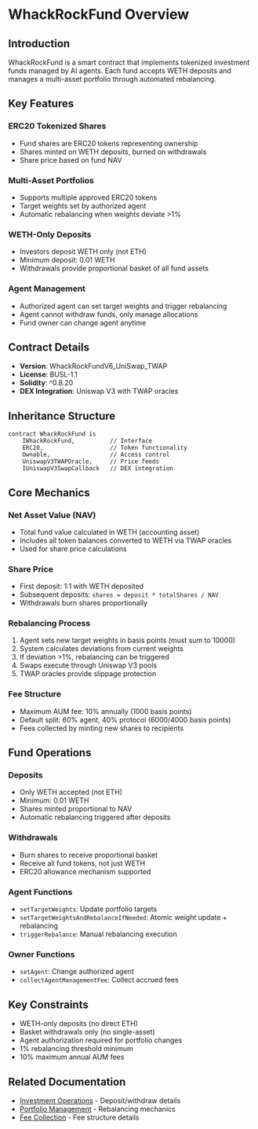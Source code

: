 # WhackRockFund Overview

## Introduction

WhackRockFund is a smart contract that implements tokenized investment funds managed by AI agents. Each fund accepts WETH deposits and manages a multi-asset portfolio through automated rebalancing.

## Key Features

### ERC20 Tokenized Shares
- Fund shares are ERC20 tokens representing ownership
- Shares minted on WETH deposits, burned on withdrawals
- Share price based on fund NAV

### Multi-Asset Portfolios  
- Supports multiple approved ERC20 tokens
- Target weights set by authorized agent
- Automatic rebalancing when weights deviate >1%

### WETH-Only Deposits
- Investors deposit WETH only (not ETH)
- Minimum deposit: 0.01 WETH
- Withdrawals provide proportional basket of all fund assets

### Agent Management
- Authorized agent can set target weights and trigger rebalancing
- Agent cannot withdraw funds, only manage allocations
- Fund owner can change agent anytime

## Contract Details

- **Version**: WhackRockFundV6_UniSwap_TWAP
- **License**: BUSL-1.1  
- **Solidity**: ^0.8.20
- **DEX Integration**: Uniswap V3 with TWAP oracles

## Inheritance Structure

```solidity
contract WhackRockFund is 
    IWhackRockFund,          // Interface
    ERC20,                   // Token functionality  
    Ownable,                 // Access control
    UniswapV3TWAPOracle,     // Price feeds
    IUniswapV3SwapCallback   // DEX integration
```

## Core Mechanics

### Net Asset Value (NAV)
- Total fund value calculated in WETH (accounting asset)
- Includes all token balances converted to WETH via TWAP oracles
- Used for share price calculations

### Share Price 
- First deposit: 1:1 with WETH deposited
- Subsequent deposits: `shares = deposit * totalShares / NAV`
- Withdrawals burn shares proportionally

### Rebalancing Process
1. Agent sets new target weights in basis points (must sum to 10000)
2. System calculates deviations from current weights
3. If deviation >1%, rebalancing can be triggered
4. Swaps execute through Uniswap V3 pools
5. TWAP oracles provide slippage protection

### Fee Structure
- Maximum AUM fee: 10% annually (1000 basis points)
- Default split: 60% agent, 40% protocol (6000/4000 basis points)
- Fees collected by minting new shares to recipients

## Fund Operations

### Deposits
- Only WETH accepted (not ETH)
- Minimum: 0.01 WETH
- Shares minted proportional to NAV
- Automatic rebalancing triggered after deposits

### Withdrawals  
- Burn shares to receive proportional basket
- Receive all fund tokens, not just WETH
- ERC20 allowance mechanism supported

### Agent Functions
- `setTargetWeights`: Update portfolio targets
- `setTargetWeightsAndRebalanceIfNeeded`: Atomic weight update + rebalancing
- `triggerRebalance`: Manual rebalancing execution

### Owner Functions
- `setAgent`: Change authorized agent
- `collectAgentManagementFee`: Collect accrued fees

## Key Constraints

- WETH-only deposits (no direct ETH)
- Basket withdrawals only (no single-asset)
- Agent authorization required for portfolio changes
- 1% rebalancing threshold minimum
- 10% maximum annual AUM fees

## Related Documentation

- [Investment Operations](investment-ops.md) - Deposit/withdraw details
- [Portfolio Management](portfolio-mgmt.md) - Rebalancing mechanics
- [Fee Collection](fee-collection.md) - Fee structure details